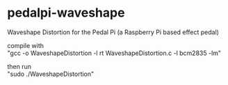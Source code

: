 # pedalpi-waveshape
Waveshape Distortion for the Pedal Pi (a Raspberry Pi based effect pedal)

compile with  
"gcc -o WaveshapeDistortion -l rt WaveshapeDistortion.c -l bcm2835 -lm"  
  
then run  
"sudo ./WaveshapeDistortion"

